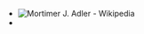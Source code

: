 - ![Mortimer J. Adler - Wikipedia](https://upload.wikimedia.org/wikipedia/commons/thumb/f/fd/Mortimer_Adler.jpg/250px-Mortimer_Adler.jpg)
-